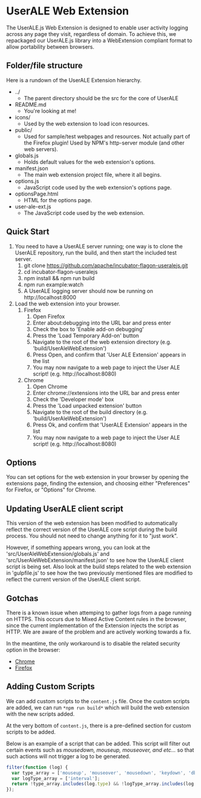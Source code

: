 # UserALE Web Extension

The UserALE.js Web Extension is designed to enable user activity logging across any page they visit, regardless of domain. To achieve this, we repackaged our UserALE.js library into a WebExtension compliant format to allow portability between browsers.

## Folder/file structure

Here is a rundown of the UserALE Extension hierarchy.

* ../
    * The parent directory should be the src for the core of UserALE
* README.md
    * You're looking at me!
* icons/
    * Used by the web extension to load icon resources.
* public/
    * Used for sample/test webpages and resources. Not actually part of the Firefox plugin! Used by NPM's http-server module (and other web servers).
* globals.js
    * Holds default values for the web extension's options.
* manifest.json 
    * The main web extension project file, where it all begins.
* options.js
    * JavaScript code used by the web extension's options page.
* optionsPage.html
    * HTML for the options page.
* user-ale-ext.js
    * The JavaScript code used by the web extension.

## Quick Start

1. You need to have a UserALE server running; one way is to clone the UserALE repository, run the build, and then start the included test server.
    1. git clone https://github.com/apache/incubator-flagon-useralejs.git
    1. cd incubator-flagon-useralejs
    1. npm install && npm run build
    1. npm run example:watch
    1. A UserALE logging server should now be running on http://localhost:8000
1. Load the web extension into your browser.
    1. Firefox
        1. Open Firefox
        1. Enter about:debugging into the URL bar and press enter
        1. Check the box to 'Enable add-on debugging'
        1. Press the 'Load Temporary Add-on' button
        1. Navigate to the root of the web extension directory (e.g. 'build/UserAleWebExtension')
        1. Press Open, and confirm that 'User ALE Extension' appears in the list
        1. You may now navigate to a web page to inject the User ALE script! (e.g. http://localhost:8080)
    1. Chrome
        1. Open Chrome
        1. Enter chrome://extensions into the URL bar and press enter
        1. Check the 'Developer mode' box
        1. Press the 'Load unpacked extension' button
        1. Navigate to the root of the build directory (e.g. 'build/UserAleWebExtension')
        1. Press Ok, and confirm that 'UserALE Extension' appears in the list
        1. You may now navigate to a web page to inject the User ALE script! (e.g. http://localhost:8080)

        
## Options

You can set options for the web extension in your browser by opening the extensions page, finding the extension, and choosing either "Preferences" for Firefox, or "Options" for Chrome.
    
## Updating UserALE client script

This version of the web extension has been modified to automatically reflect the correct version of the UserALE core script during the build process. You should not need to change anything for it to "just work".

However, if something appears wrong, you can look at the 'src/UserAleWebExtension/globals.js' and 'src/UserAleWebExtension/manifest.json' to see how the UserALE client script is being set. Also look at the build steps related to the web extension in 'gulpfile.js' to see how the two previously mentioned files are modified to reflect the current version of the UserALE client script.

## Gotchas

There is a known issue when attemping to gather logs from a page running on HTTPS. This occurs due to Mixed Active Content rules in the browser, since the current implementation of the Extension injects the script as HTTP. We are aware of the problem and are actively working towards a fix.

In the meantime, the only workaround is to disable the related security option in the browser:
* [Chrome](https://superuser.com/questions/487748/how-to-allow-chrome-browser-to-load-insecure-content)
* [Firefox](https://support.mozilla.org/en-US/kb/mixed-content-blocking-firefox)

## Adding Custom Scripts

We can add custom scripts to the `content.js` file. Once the custom scripts are added, we can run `*npm run build*` which will build the web extension with the new scripts added. 

At the very bottom of `content.js`, there is a pre-defined section for custom scripts to be added. 

Below is an example of a script that can be added. This script will filter out certain events such as *mousedown, mouseup, mouseover, and etc...* so that such actions will not trigger a log to be generated.

```Javascript
filter(function (log) {
  var type_array = ['mouseup', 'mouseover', 'mousedown', 'keydown', 'dblclick', 'blur', 'focus', 'input', 'wheel'];
  var logType_array = ['interval'];
  return !type_array.includes(log.type) && !logType_array.includes(log.logType);
});
```